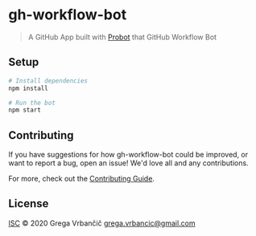 # gh-workflow-bot

> A GitHub App built with [Probot](https://github.com/probot/probot) that GitHub Workflow Bot

## Setup

```sh
# Install dependencies
npm install

# Run the bot
npm start
```

## Contributing

If you have suggestions for how gh-workflow-bot could be improved, or want to report a bug, open an issue! We'd love all and any contributions.

For more, check out the [Contributing Guide](CONTRIBUTING.md).

## License

[ISC](LICENSE) © 2020 Grega Vrbančič <grega.vrbancic@gmail.com>
